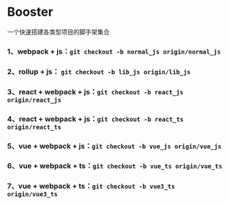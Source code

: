 # Booster
一个快速搭建各类型项目的脚手架集合

### 1、webpack + js：``git checkout -b normal_js origin/normal_js``

### 2、rollup + js： ``git checkout -b lib_js origin/lib_js``

### 3、react + webpack + js：``git checkout -b react_js origin/react_js``

### 4、react + webpack + js：``git checkout -b react_ts origin/react_ts``

### 5、vue + webpack + js：``git checkout -b vue_js origin/vue_js``

### 6、vue + webpack + ts：``git checkout -b vue_ts origin/vue_ts``

### 7、vue + webpack + ts：``git checkout -b vue3_ts origin/vue3_ts``